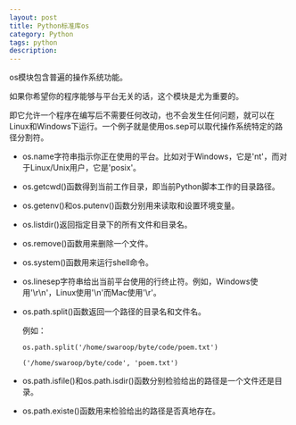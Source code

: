 ```yaml
---
layout: post
title: Python标准库os
category: Python
tags: python
description:
---
```


os模块包含普遍的操作系统功能。

如果你希望你的程序能够与平台无关的话，这个模块是尤为重要的。

即它允许一个程序在编写后不需要任何改动，也不会发生任何问题，就可以在Linux和Windows下运行。一个例子就是使用os.sep可以取代操作系统特定的路径分割符。

- os.name字符串指示你正在使用的平台。比如对于Windows，它是'nt'，而对于Linux/Unix用户，它是'posix'。

- os.getcwd()函数得到当前工作目录，即当前Python脚本工作的目录路径。

- os.getenv()和os.putenv()函数分别用来读取和设置环境变量。

- os.listdir()返回指定目录下的所有文件和目录名。

- os.remove()函数用来删除一个文件。

- os.system()函数用来运行shell命令。

- os.linesep字符串给出当前平台使用的行终止符。例如，Windows使用'\r\n'，Linux使用'\n'而Mac使用'\r'。

- os.path.split()函数返回一个路径的目录名和文件名。

  例如：

  ```
  os.path.split('/home/swaroop/byte/code/poem.txt')
  
  ('/home/swaroop/byte/code', 'poem.txt')
  ```

- os.path.isfile()和os.path.isdir()函数分别检验给出的路径是一个文件还是目录。

- os.path.existe()函数用来检验给出的路径是否真地存在。



